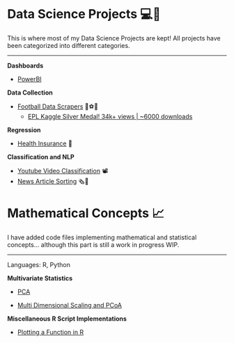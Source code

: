 # Data Science Projects 💻🧪

This is where most of my Data Science Projects are kept! All projects have been categorized into different categories. <hr>

<b>Dashboards</b>

- [PowerBI](https://github.com/rajatrc1705/DS_ML_Projects/tree/main/Dashboards)

<b>Data Collection</b>

- [Football Data Scrapers](https://github.com/rajatrc1705/Football-Scrapers) 🥅⚽🦶
    - [EPL Kaggle Silver Medal! 34k+ views | ~6000 downloads](https://github.com/rajatrc1705/Football-Scrapers)

<b>Regression</b>

- [Health Insurance](https://github.com/rajatrc1705/DataScienceProjects/tree/main/Insurance) 🏥

<b>Classification and NLP</b>

- [Youtube Video Classification](https://github.com/rajatrc1705/DS_ML_Projects/tree/main/Youtube%20Classification) 📽
- [News Article Sorting](https://github.com/rajatrc1705/News-Article-Sorting) 🗞️📰



# Mathematical Concepts 📈

I have added code files implementing mathematical and statistical concepts... although this part is still
a work in progress WIP. <hr>

Languages: R, Python

<b>Multivariate Statistics</b>

- [PCA](https://github.com/rajatrc1705/DS_ML_Projects/tree/main/Mathematics%20and%20Statistics/PCA)

- [Multi Dimensional Scaling and PCoA](https://github.com/rajatrc1705/DS_ML_Projects/tree/main/Mathematics%20and%20Statistics/Multi%20Dimensional%20Scaling%20PCoA)

<b>Miscellaneous R Script Implementations </b>

- [Plotting a Function in R](https://github.com/rajatrc1705/DS_ML_Projects/blob/main/Mathematics%20and%20Statistics/Plotting%20a%20Function.R)
